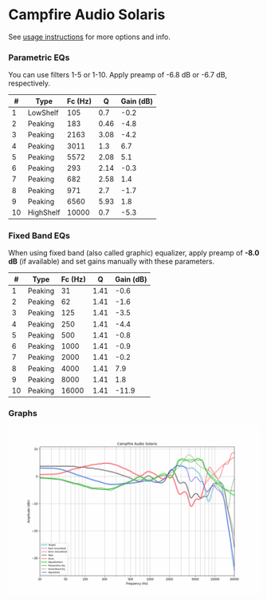 # Campfire Audio Solaris
See [usage instructions](https://github.com/jaakkopasanen/AutoEq#usage) for more options and info.

### Parametric EQs
You can use filters 1-5 or 1-10. Apply preamp of -6.8 dB or -6.7 dB, respectively.

|   # | Type      |   Fc (Hz) |    Q |   Gain (dB) |
|-----|-----------|-----------|------|-------------|
|   1 | LowShelf  |       105 | 0.7  |        -0.2 |
|   2 | Peaking   |       183 | 0.46 |        -4.8 |
|   3 | Peaking   |      2163 | 3.08 |        -4.2 |
|   4 | Peaking   |      3011 | 1.3  |         6.7 |
|   5 | Peaking   |      5572 | 2.08 |         5.1 |
|   6 | Peaking   |       293 | 2.14 |        -0.3 |
|   7 | Peaking   |       682 | 2.58 |         1.4 |
|   8 | Peaking   |       971 | 2.7  |        -1.7 |
|   9 | Peaking   |      6560 | 5.93 |         1.8 |
|  10 | HighShelf |     10000 | 0.7  |        -5.3 |

### Fixed Band EQs
When using fixed band (also called graphic) equalizer, apply preamp of **-8.0 dB** (if available) and set gains manually with these parameters.

|   # | Type    |   Fc (Hz) |    Q |   Gain (dB) |
|-----|---------|-----------|------|-------------|
|   1 | Peaking |        31 | 1.41 |        -0.6 |
|   2 | Peaking |        62 | 1.41 |        -1.6 |
|   3 | Peaking |       125 | 1.41 |        -3.5 |
|   4 | Peaking |       250 | 1.41 |        -4.4 |
|   5 | Peaking |       500 | 1.41 |        -0.8 |
|   6 | Peaking |      1000 | 1.41 |        -0.9 |
|   7 | Peaking |      2000 | 1.41 |        -0.2 |
|   8 | Peaking |      4000 | 1.41 |         7.9 |
|   9 | Peaking |      8000 | 1.41 |         1.8 |
|  10 | Peaking |     16000 | 1.41 |       -11.9 |

### Graphs
![](./Campfire%20Audio%20Solaris.png)
